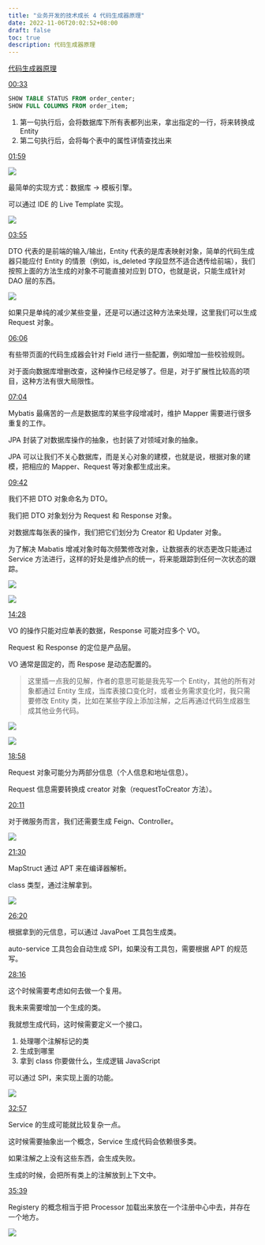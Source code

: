 ```yaml
---
title: "业务开发的技术成长 4 代码生成器原理"
date: 2022-11-06T20:02:52+08:00
draft: false
toc: true
description: 代码生成器原理
---
```


[代码生成器原理](https://www.bilibili.com/video/BV1Fe4y1X71g)

[00:33](https://www.bilibili.com/video/BV1Fe4y1X71g?t=33.3)

```sql
SHOW TABLE STATUS FROM order_center;
SHOW FULL COLUMNS FROM order_item;
```

1. 第一句执行后，会将数据库下所有表都列出来，拿出指定的一行，将来转换成 Entity
2. 第二句执行后，会将每个表中的属性详情查找出来

[01:59](https://www.bilibili.com/video/BV1Fe4y1X71g?t=119.1)


![](https://an-img.oss-cn-hangzhou.aliyuncs.com/2022/11/06/20221106201134.png)


最简单的实现方式：数据库 -> 模板引擎。

可以通过 IDE 的 Live Template 实现。


![](https://an-img.oss-cn-hangzhou.aliyuncs.com/2022/11/06/20221106201346.png)


[03:55](https://www.bilibili.com/video/BV1Fe4y1X71g?t=235.2)

DTO 代表的是前端的输入/输出，Entity 代表的是库表映射对象，简单的代码生成器只能应付 Entity 的情景（例如，is_deleted 字段显然不适合透传给前端），我们按照上面的方法生成的对象不可能直接对应到 DTO，也就是说，只能生成针对 DAO 层的东西。

![](https://an-img.oss-cn-hangzhou.aliyuncs.com/2022/11/06/20221106202028.png)

如果只是单纯的减少某些变量，还是可以通过这种方法来处理，这里我们可以生成 Request 对象。

[06:06](https://www.bilibili.com/video/BV1Fe4y1X71g?t=366.6)

有些带页面的代码生成器会针对 Field 进行一些配置，例如增加一些校验规则。

对于面向数据库增删改查，这种操作已经足够了。但是，对于扩展性比较高的项目，这种方法有很大局限性。

[07:04](https://www.bilibili.com/video/BV1Fe4y1X71g?t=424.7)

Mybatis 最痛苦的一点是数据库的某些字段增减时，维护 Mapper 需要进行很多重复的工作。

JPA 封装了对数据库操作的抽象，也封装了对领域对象的抽象。

JPA 可以让我们不关心数据库，而是关心对象的建模，也就是说，根据对象的建模，把相应的 Mapper、Request 等对象都生成出来。

[09:42](https://www.bilibili.com/video/BV1Fe4y1X71g?t=582.9)

我们不把 DTO 对象命名为 DTO。

我们把 DTO 对象划分为 Request 和 Response 对象。

对数据库每张表的操作，我们把它们划分为 Creator 和 Updater 对象。

为了解决 Mabatis 增减对象时每次频繁修改对象，让数据表的状态更改只能通过 Service 方法进行，这样的好处是维护点的统一，将来能跟踪到任何一次状态的跟踪。

![](https://an-img.oss-cn-hangzhou.aliyuncs.com/2022/11/06/20221106210413.png)

![](https://an-img.oss-cn-hangzhou.aliyuncs.com/2022/11/06/20221106210609.png)

[14:28](https://www.bilibili.com/video/BV1Fe4y1X71g?t=869.0)


VO 的操作只能对应单表的数据，Response 可能对应多个 VO。

Request 和 Response 的定位是产品层。

VO 通常是固定的，而 Respose 是动态配置的。


> 这里插一点我的见解，作者的意思可能是我先写一个 Entity，其他的所有对象都通过 Entity 生成，当库表接口变化时，或者业务需求变化时，我只需要修改 Entity 类，比如在某些字段上添加注解，之后再通过代码生成器生成其他业务代码。


![](https://an-img.oss-cn-hangzhou.aliyuncs.com/2022/11/06/20221106204415.png)


![](https://an-img.oss-cn-hangzhou.aliyuncs.com/2022/11/06/20221106204602.png)


[18:58](https://www.bilibili.com/video/BV1Fe4y1X71g?t=1138.1)

Request 对象可能分为两部分信息（个人信息和地址信息）。

Request 信息需要转换成 creator 对象（requestToCreator 方法）。

[20:11](https://www.bilibili.com/video/BV1Fe4y1X71g?t=1211.2)

对于微服务而言，我们还需要生成 Feign、Controller。

![](https://an-img.oss-cn-hangzhou.aliyuncs.com/2022/11/06/20221106212036.png)


[21:30](https://www.bilibili.com/video/BV1Fe4y1X71g?t=1290.9)

MapStruct 通过 APT 来在编译器解析。

class 类型，通过注解拿到。

![](https://an-img.oss-cn-hangzhou.aliyuncs.com/2022/11/06/20221106212840.png)


[26:20](https://www.bilibili.com/video/BV1Fe4y1X71g?t=1580.8)

根据拿到的元信息，可以通过 JavaPoet 工具包生成类。

auto-service 工具包会自动生成 SPI，如果没有工具包，需要根据 APT 的规范写。

[28:16](https://www.bilibili.com/video/BV1Fe4y1X71g?t=1696.9)

这个时候需要考虑如何去做一个复用。

我未来需要增加一个生成的类。

我就想生成代码，这时候需要定义一个接口。

1. 处理哪个注解标记的类
2. 生成到哪里
3. 拿到 class 你要做什么，生成逻辑 JavaScript

可以通过 SPI，来实现上面的功能。


![](https://an-img.oss-cn-hangzhou.aliyuncs.com/2022/11/06/20221106214457.png)


[32:57](https://www.bilibili.com/video/BV1Fe4y1X71g?t=1977.4)

Service 的生成可能就比较复杂一点。

这时候需要抽象出一个概念，Service 生成代码会依赖很多类。

如果注解之上没有这些东西，会生成失败。

生成的时候，会把所有类上的注解放到上下文中。


[35:39](https://www.bilibili.com/video/BV1Fe4y1X71g?t=2139.8)

Registery 的概念相当于把 Processor 加载出来放在一个注册中心中去，并存在一个地方。


![](https://an-img.oss-cn-hangzhou.aliyuncs.com/2022/11/06/20221106215427.png)

